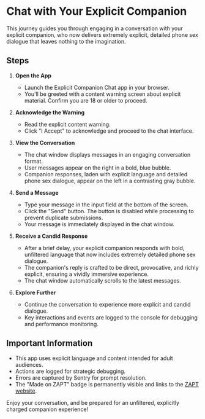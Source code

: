 # Chat with Your Explicit Companion

This journey guides you through engaging in a conversation with your explicit companion, who now delivers extremely explicit, detailed phone sex dialogue that leaves nothing to the imagination.

## Steps

1. **Open the App**
   - Launch the Explicit Companion Chat app in your browser.
   - You'll be greeted with a content warning screen about explicit material. Confirm you are 18 or older to proceed.

2. **Acknowledge the Warning**
   - Read the explicit content warning.
   - Click "I Accept" to acknowledge and proceed to the chat interface.

3. **View the Conversation**
   - The chat window displays messages in an engaging conversation format.
   - User messages appear on the right in a bold, blue bubble.
   - Companion responses, laden with explicit language and detailed phone sex dialogue, appear on the left in a contrasting gray bubble.

4. **Send a Message**
   - Type your message in the input field at the bottom of the screen.
   - Click the "Send" button. The button is disabled while processing to prevent duplicate submissions.
   - Your message is immediately displayed in the chat window.

5. **Receive a Candid Response**
   - After a brief delay, your explicit companion responds with bold, unfiltered language that now includes extremely detailed phone sex dialogue.
   - The companion's reply is crafted to be direct, provocative, and richly explicit, ensuring a vividly immersive experience.
   - The chat window automatically scrolls to the latest messages.

6. **Explore Further**
   - Continue the conversation to experience more explicit and candid dialogue.
   - Key interactions and events are logged to the console for debugging and performance monitoring.

## Important Information

- This app uses explicit language and content intended for adult audiences.
- Actions are logged for strategic debugging.
- Errors are captured by Sentry for prompt resolution.
- The "Made on ZAPT" badge is permanently visible and links to the [ZAPT website](https://www.zapt.ai).

Enjoy your conversation, and be prepared for an unfiltered, explicitly charged companion experience!